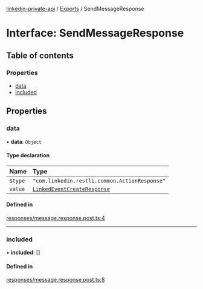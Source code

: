 [linkedin-private-api](../README.md) / [Exports](../modules.md) / SendMessageResponse

# Interface: SendMessageResponse

## Table of contents

### Properties

- [data](SendMessageResponse.md#data)
- [included](SendMessageResponse.md#included)

## Properties

### data

• **data**: `Object`

#### Type declaration

| Name | Type |
| :------ | :------ |
| `$type` | ``"com.linkedin.restli.common.ActionResponse"`` |
| `value` | [`LinkedEventCreateResponse`](LinkedEventCreateResponse.md) |

#### Defined in

[responses/message.response.post.ts:4](https://github.com/SkyberSolutions/linkedin-private-api/blob/2fe9e6a/src/responses/message.response.post.ts#L4)

___

### included

• **included**: []

#### Defined in

[responses/message.response.post.ts:8](https://github.com/SkyberSolutions/linkedin-private-api/blob/2fe9e6a/src/responses/message.response.post.ts#L8)
